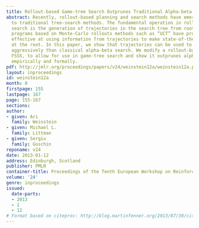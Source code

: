 ```yaml
---
title: Rollout-based Game-tree Search Outprunes Traditional Alpha-beta
abstract: Recently, rollout-based planning and search methods have emerged as an alternative
  to traditional tree-search methods. The fundamental operation in rollout-based tree
  search is the generation of trajectories in the search tree from root to leaf. Game-playing
  programs based on Monte-Carlo rollouts methods such as “UCT” have proven remarkably
  effective at using information from trajectories to make state-of-the-art decisions
  at the root. In this paper, we show that trajectories can be used to prune more
  aggressively than classical alpha-beta search. We modify a rollout-based method,
  FSSS, to allow for use in game-tree search and show it outprunes alpha-beta both
  empirically and formally.
pdf: http://jmlr.org/proceedings/papers/v24/weinstein12a/weinstein12a.pdf
layout: inproceedings
id: weinstein12a
month: 0
firstpage: 155
lastpage: 167
page: 155-167
sections: 
author:
- given: Ari
  family: Weinstein
- given: Michael L.
  family: Littman
- given: Sergiu
  family: Goschin
reponame: v24
date: 2013-01-12
address: Edinburgh, Scotland
publisher: PMLR
container-title: Proceedings of the Tenth European Workshop on Reinforcement Learning
volume: '24'
genre: inproceedings
issued:
  date-parts:
  - 2013
  - 1
  - 12
# Format based on citeproc: http://blog.martinfenner.org/2013/07/30/citeproc-yaml-for-bibliographies/
---
```

